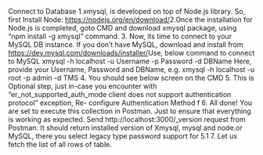   Connect to Database​
    1.xmysql, is developed on top of Node.js library. So, first Install Node: https://nodejs.org/en/download/​
    2.Once the installation for Node.js is completed, goto CMD and download xmysql package, using “npm install -g xmysql” command.​
    3. Now, its time to connect to your MySQL DB instance. If you don’t have MySQL, download and install from https://dev.mysql.com/downloads/installer/​
      Use, below command to connect to MySQL​
      xmysql -h localhost -u Username -p Password -d DBName​
      Here, provide your Username, Password and DBName, e.g.​
      xmysql -h localhost -u root -p admin -d TMS​
    4. You should see below screen on the CMD​
    5. This is Optional step, just in-case you encounter with “er_not_supported_auth_mode client does not support authentication protocol” exception, Re- configure Authentication Method f​
    6. All done! You are set to execute this collection in Postman. Just to ensure that everything is working as expected. Send http://localhost:3000/_version request from Postman. It should return installed version of Xmysql, mysql and node.or MySQL, there you select legacy type password support for 5.1​
    7. Let us fetch the list of all rows of table.​
      
